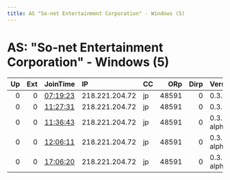 ```yaml
---
title: AS "So-net Entertainment Corporation" - Windows (5)
---
```


# AS: "So-net Entertainment Corporation" - Windows (5)

|   Up |   Ext | JoinTime                                                                                            | IP             | CC   |   ORp |   Dirp | Version       | Contact   | Nickname   |   eFamMembers |
|-----:|------:|:----------------------------------------------------------------------------------------------------|:---------------|:-----|------:|-------:|:--------------|:----------|:-----------|--------------:|
|    0 |     0 | [07:19:23](https://metrics.torproject.org/rs.html#details/ED8055E1B68F73C3D6D3050732B78E9B6A478ED1) | 218.221.204.72 | jp   | 48591 |      0 | 0.3.4.8       | None      | default    |             1 |
|    0 |     0 | [11:27:31](https://metrics.torproject.org/rs.html#details/38E6CE99758F050454692CCAA00574648508A781) | 218.221.204.72 | jp   | 48591 |      0 | 0.3.4.8       | None      | default    |             1 |
|    0 |     0 | [11:36:43](https://metrics.torproject.org/rs.html#details/CB058CB327E7B922986BEF15071760F2464104E2) | 218.221.204.72 | jp   | 48591 |      0 | 0.3.5.2-alpha | None      | default    |             1 |
|    0 |     0 | [12:06:11](https://metrics.torproject.org/rs.html#details/0597C1483E8AF96384D6C88E0DE461DD6FCFFB1C) | 218.221.204.72 | jp   | 48591 |      0 | 0.3.5.2-alpha | None      | default    |             1 |
|    0 |     0 | [17:06:20](https://metrics.torproject.org/rs.html#details/FD3130074F8FF72AC4E21C1175DD646DA6C03B13) | 218.221.204.72 | jp   | 48591 |      0 | 0.3.5.2-alpha | None      | default    |             1 |
